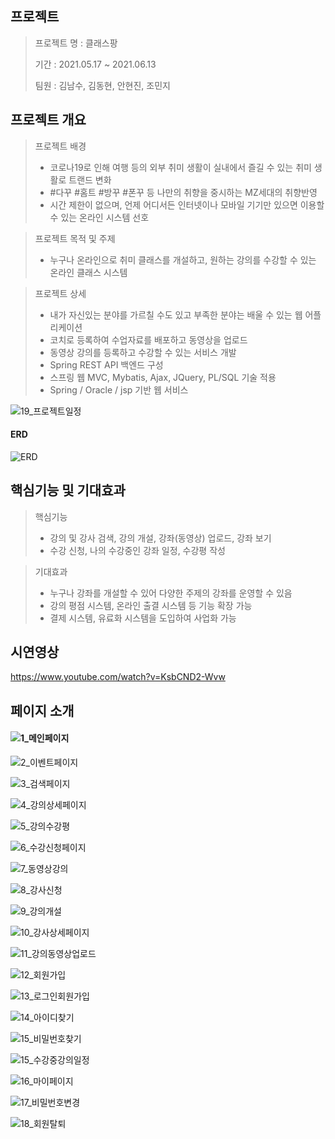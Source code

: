 ## 프로젝트

> 프로젝트 명 : 클래스팡
>
> 기간 : 2021.05.17 ~ 2021.06.13
>
> 팀원 : 김남수, 김동현, 안현진, 조민지



## 프로젝트 개요

> 프로젝트 배경
>
> - 코로나19로 인해 여행 등의 외부 취미 생활이 실내에서 즐길 수 있는 취미 생활로 트랜드 변화
> - \#다꾸 #홈트 #방꾸 #폰꾸 등 나만의 취향을 중시하는 MZ세대의 취향반영
> - 시간 제한이 없으며, 언제 어디서든 인터넷이나 모바일 기기만 있으면 이용할 수 있는 온라인 시스템 선호



> 프로젝트 목적 및 주제
>
> - 누구나 온라인으로 취미 클래스를 개설하고, 원하는 강의를 수강할 수 있는 온라인 클래스 시스템



> 프로젝트 상세
>
> - 내가 자신있는 분야를 가르칠 수도 있고 부족한 분야는 배울 수 있는 웹 어플리케이션 
> - 코치로 등록하여 수업자료를 배포하고 동영상을 업로드
> - 동영상  강의를  등록하고  수강할  수  있는  서비스  개발
> - Spring REST API 백엔드  구성
> - 스프링 웹 MVC, Mybatis, Ajax, JQuery, PL/SQL 기술  적용
> - Spring / Oracle / jsp 기반  웹 서비스



![19_프로젝트일정](./ReadmeIMG/19_프로젝트일정.JPG)



#### ERD

![ERD](./ReadmeIMG/ERD.png)



## 핵심기능 및 기대효과

> 핵심기능
>
> - 강의 및 강사 검색, 강의 개설, 강좌(동영상) 업로드, 강좌 보기  
> - 수강 신청, 나의 수강중인 강좌 일정, 수강평 작성



> 기대효과
>
> - 누구나 강좌를 개설할 수 있어 다양한 주제의 강좌를 운영할 수 있음
> - 강의 평점 시스템, 온라인 출결 시스템 등 기능 확장 가능
> - 결제 시스템, 유료화 시스템을 도입하여 사업화 가능



## 시연영상

https://www.youtube.com/watch?v=KsbCND2-Wvw



## 페이지 소개

#### ![1_메인페이지](./ReadmeIMG/1_메인페이지.JPG)



![2_이벤트페이지](./ReadmeIMG/2_이벤트페이지.JPG)



![3_검색페이지](./ReadmeIMG/3_검색페이지.JPG)

![4_강의상세페이지](./ReadmeIMG/4_강의상세페이지.JPG)

![5_강의수강평](./ReadmeIMG/5_강의수강평.JPG)

![6_수강신청페이지](./ReadmeIMG/6_수강신청페이지.JPG)

![7_동영상강의](./ReadmeIMG/7_동영상강의.JPG)

![8_강사신청](./ReadmeIMG/8_강사신청.JPG)

![9_강의개설](./ReadmeIMG/9_강의개설.JPG)

![10_강사상세페이지](./ReadmeIMG/10_강사상세페이지.JPG)

![11_강의동영상업로드](./ReadmeIMG/11_강의동영상업로드.JPG)

![12_회원가입](./ReadmeIMG/12_회원가입.JPG)

![13_로그인회원가입](./ReadmeIMG/13_로그인회원가입.JPG)

![14_아이디찾기](./ReadmeIMG/14_아이디찾기.JPG)

![15_비밀번호찾기](./ReadmeIMG/15_비밀번호찾기.JPG)

![15_수강중강의일정](./ReadmeIMG/15_수강중강의일정.JPG)

![16_마이페이지](./ReadmeIMG/16_마이페이지.JPG)

![17_비밀번호변경](./ReadmeIMG/17_비밀번호변경.JPG)

![18_회원탈퇴](./ReadmeIMG/18_회원탈퇴.JPG)




